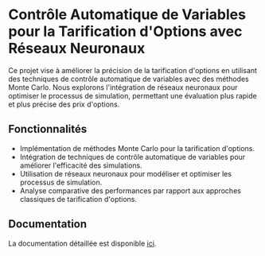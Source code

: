 # Contrôle Automatique de Variables pour la Tarification d'Options avec Réseaux Neuronaux

Ce projet vise à améliorer la précision de la tarification d'options en utilisant des techniques de contrôle automatique de variables avec des méthodes Monte Carlo. Nous explorons l'intégration de réseaux neuronaux pour optimiser le processus de simulation, permettant une évaluation plus rapide et plus précise des prix d'options.

## Fonctionnalités

- Implémentation de méthodes Monte Carlo pour la tarification d'options.
- Intégration de techniques de contrôle automatique de variables pour améliorer l'efficacité des simulations.
- Utilisation de réseaux neuronaux pour modéliser et optimiser les processus de simulation.
- Analyse comparative des performances par rapport aux approches classiques de tarification d'options.

## Documentation

La documentation détaillée est disponible [ici](https://hal.univ-grenoble-alpes.fr/hal-02891798).

